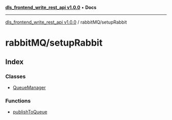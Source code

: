 [**dls_frontend_write_rest_api v1.0.0**](../../README.md) • **Docs**

***

[dls_frontend_write_rest_api v1.0.0](../../modules.md) / rabbitMQ/setupRabbit

# rabbitMQ/setupRabbit

## Index

### Classes

- [QueueManager](classes/QueueManager.md)

### Functions

- [publishToQueue](functions/publishToQueue.md)
